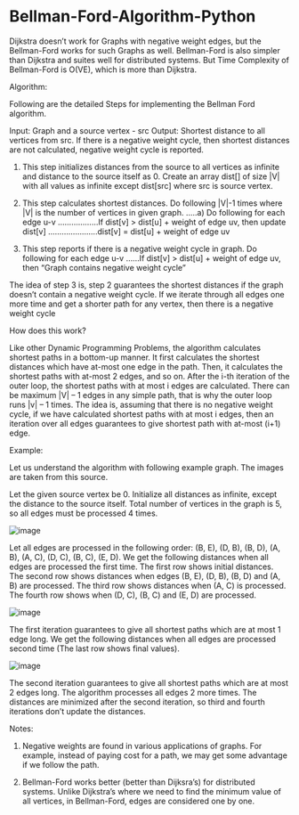 # Bellman-Ford-Algorithm-Python

Dijkstra doesn’t work for Graphs with negative weight edges, but the Bellman-Ford works for such Graphs as well. Bellman-Ford is also simpler than Dijkstra and suites well for distributed systems. But Time Complexity of Bellman-Ford is O(VE), which is more than Dijkstra.

Algorithm:

Following are the detailed Steps for implementing the Bellman Ford algorithm.

Input: Graph and a source vertex - src
Output: Shortest distance to all vertices from src. If there is a negative weight cycle, then shortest distances are not calculated, negative weight cycle is reported.

1) This step initializes distances from the source to all vertices as infinite and distance to the source itself as 0. Create an array dist[] of size |V| with all values as infinite except dist[src] where src is source vertex.

2) This step calculates shortest distances. Do following |V|-1 times where |V| is the number of vertices in given graph.
…..a) Do following for each edge u-v
………………If dist[v] > dist[u] + weight of edge uv, then update dist[v]
………………….dist[v] = dist[u] + weight of edge uv

3) This step reports if there is a negative weight cycle in graph. Do following for each edge u-v
……If dist[v] > dist[u] + weight of edge uv, then “Graph contains negative weight cycle”

The idea of step 3 is, step 2 guarantees the shortest distances if the graph doesn’t contain a negative weight cycle. If we iterate through all edges one more time and get a shorter path for any vertex, then there is a negative weight cycle

How does this work? 

Like other Dynamic Programming Problems, the algorithm calculates shortest paths in a bottom-up manner. It first calculates the shortest distances which have at-most one edge in the path. Then, it calculates the shortest paths with at-most 2 edges, and so on. After the i-th iteration of the outer loop, the shortest paths with at most i edges are calculated. There can be maximum |V| – 1 edges in any simple path, that is why the outer loop runs |v| – 1 times. The idea is, assuming that there is no negative weight cycle, if we have calculated shortest paths with at most i edges, then an iteration over all edges guarantees to give shortest path with at-most (i+1) edge.

Example:

Let us understand the algorithm with following example graph. The images are taken from this source.

Let the given source vertex be 0. Initialize all distances as infinite, except the distance to the source itself. Total number of vertices in the graph is 5, so all edges must be processed 4 times.

![image](https://user-images.githubusercontent.com/22562694/120260940-80753980-c2b4-11eb-9c43-be4e79dbe6c3.png)

Let all edges are processed in the following order: (B, E), (D, B), (B, D), (A, B), (A, C), (D, C), (B, C), (E, D). We get the following distances when all edges are processed the first time. The first row shows initial distances. The second row shows distances when edges (B, E), (D, B), (B, D) and (A, B) are processed. The third row shows distances when (A, C) is processed. The fourth row shows when (D, C), (B, C) and (E, D) are processed.

![image](https://user-images.githubusercontent.com/22562694/120260961-8bc86500-c2b4-11eb-8cbc-412a812fe7f2.png)

The first iteration guarantees to give all shortest paths which are at most 1 edge long. We get the following distances when all edges are processed second time (The last row shows final values).

![image](https://user-images.githubusercontent.com/22562694/120260979-95ea6380-c2b4-11eb-9ba4-cc1b8af00758.png)

The second iteration guarantees to give all shortest paths which are at most 2 edges long. The algorithm processes all edges 2 more times. The distances are minimized after the second iteration, so third and fourth iterations don’t update the distances.

Notes:

1) Negative weights are found in various applications of graphs. For example, instead of paying cost for a path, we may get some advantage if we follow the path.

2) Bellman-Ford works better (better than Dijksra’s) for distributed systems. Unlike Dijkstra’s where we need to find the minimum value of all vertices, in Bellman-Ford, edges are considered one by one.
